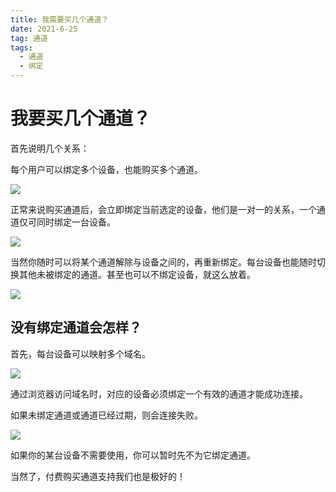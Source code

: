 ```yaml
---
title: 我需要买几个通道？
date: 2021-6-25
tag: 通道
tags: 
  - 通道
  - 绑定 
---
```

# 我要买几个通道？
首先说明几个关系：

每个用户可以绑定多个设备，也能购买多个通道。

![](/assets/posts/user-device-tunnel.png)

正常来说购买通道后，会立即绑定当前选定的设备，他们是一对一的关系，一个通道仅可同时绑定一台设备。 

![](/assets/posts/device-tunnel.png)

当然你随时可以将某个通道解除与设备之间的，再重新绑定。每台设备也能随时切换其他未被绑定的通道。甚至也可以不绑定设备，就这么放着。

![](/assets/posts/device-tunnel-2.png)

## 没有绑定通道会怎样？

首先，每台设备可以映射多个域名。

![](/assets/posts/url-device.png)

通过浏览器访问域名时，对应的设备必须绑定一个有效的通道才能成功连接。

如果未绑定通道或通道已经过期，则会连接失败。

![](/assets/posts/data-flow.png)

如果你的某台设备不需要使用，你可以暂时先不为它绑定通道。

当然了，付费购买通道支持我们也是极好的！

